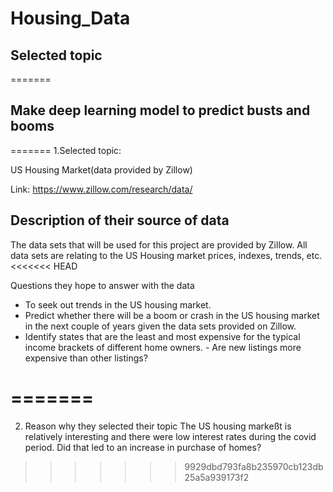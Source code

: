 # Housing_Data

## Selected topic

=======



## Make deep learning model to predict busts and booms ##
=======
1.Selected topic:

US Housing Market(data provided by Zillow) 

Link: https://www.zillow.com/research/data/


## Description of their source of data


The data sets that will be used for this project are provided by Zillow. All data sets are relating to the US Housing market prices, indexes, trends, etc. 
<<<<<<< HEAD


Questions they hope to answer with the data 

- To seek out trends in the US housing market.
- Predict whether there will be a boom or crash in the US housing market in the next couple of years given the data sets provided on Zillow. 
- Identify states that are the least and most expensive for the typical income brackets of different home owners. - Are new listings more expensive than other listings? 

=======
=======
2. Reason why they selected their topic 
The US housing markeßt is relatively interesting and there were low interest rates during the covid period. Did that led to an increase in purchase of homes?
>>>>>>> 9929dbd793fa8b235970cb123db25a5a939173f2

